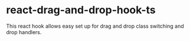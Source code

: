 # react-drag-and-drop-hook-ts
This react hook allows easy set up for drag and drop class switching and drop handlers.

